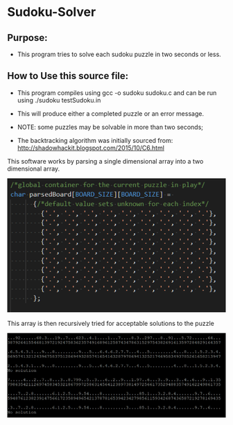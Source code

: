 # Sudoku-Solver

<h2>Purpose:</h2>

*  This program tries to solve each sudoku puzzle in two seconds or less.    
  
<h2>How to Use this source file:</h2>

*  This program compiles using gcc -o sudoku sudoku.c and can be run using ./sudoku testSudoku.in

*  This will produce either a completed puzzle or an error message.

*  NOTE: some puzzles may be solvable in more than two seconds;

* The backtracking algorithm was initially sourced from: http://shadowhackit.blogspot.com/2015/10/C6.html    

This software works by parsing a single dimensional array into a two dimensional array.
   
![parsed board image](https://github.com/ronaldrespinoza/Sudoku-Solver/blob/master/img/sudoku_ParsedBoard.png)
  
This array is then recursively tried for acceptable solutions to the puzzle
  
![example output](https://github.com/ronaldrespinoza/Sudoku-Solver/blob/master/img/sudoku_ExampleOutput.png)